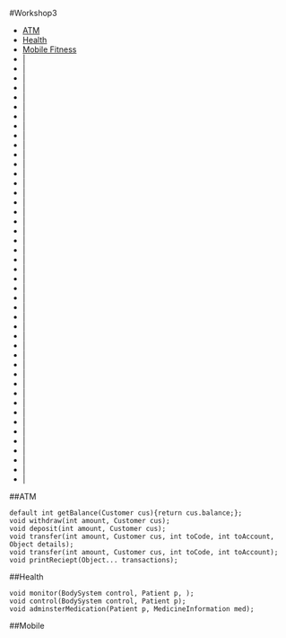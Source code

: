 #Workshop3
* [ATM](#atm)
* [Health](#health)
* [Mobile Fitness](#mobile)
* |
* |
* |
* |
* |
* |
* |
* |
* |
* |
* |
* |
* |
* |
* |
* |
* |
* |
* |
* |
* |
* |
* |
* |
* |
* |
* |
* |
* |
* |
* |
* |
* |
* |
* |
* |
* |
* |
* |
* |
* |
* |
* |
* |
* |


##ATM
```
default int getBalance(Customer cus){return cus.balance;};
void withdraw(int amount, Customer cus);
void deposit(int amount, Customer cus);
void transfer(int amount, Customer cus, int toCode, int toAccount, Object details);
void transfer(int amount, Customer cus, int toCode, int toAccount);
void printReciept(Object... transactions);
```

##Health
```
void monitor(BodySystem control, Patient p, );
void control(BodySystem control, Patient p);
void adminsterMedication(Patient p, MedicineInformation med);
```


##Mobile
